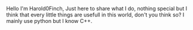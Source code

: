Hello I'm Harold0Finch,
Just here to share what I do, nothing special but I think that every little things are usefull in this world, don't you think so?
I mainly use python but I know C++.
